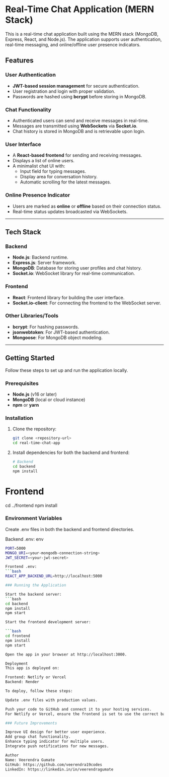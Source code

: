 # Real-Time Chat Application (MERN Stack)

This is a real-time chat application built using the MERN stack (MongoDB, Express, React, and Node.js). The application supports user authentication, real-time messaging, and online/offline user presence indicators.

## Features

### User Authentication

- **JWT-based session management** for secure authentication.
- User registration and login with proper validation.
- Passwords are hashed using **bcrypt** before storing in MongoDB.

### Chat Functionality

- Authenticated users can send and receive messages in real-time.
- Messages are transmitted using **WebSockets** via **Socket.io**.
- Chat history is stored in MongoDB and is retrievable upon login.

### User Interface

- A **React-based frontend** for sending and receiving messages.
- Displays a list of online users.
- A minimalist chat UI with:
  - Input field for typing messages.
  - Display area for conversation history.
  - Automatic scrolling for the latest messages.

### Online Presence Indicator

- Users are marked as **online** or **offline** based on their connection status.
- Real-time status updates broadcasted via WebSockets.


---

## Tech Stack

### Backend

- **Node.js**: Backend runtime.
- **Express.js**: Server framework.
- **MongoDB**: Database for storing user profiles and chat history.
- **Socket.io**: WebSocket library for real-time communication.

### Frontend

- **React**: Frontend library for building the user interface.
- **Socket.io-client**: For connecting the frontend to the WebSocket server.

### Other Libraries/Tools

- **bcrypt**: For hashing passwords.
- **jsonwebtoken**: For JWT-based authentication.
- **Mongoose**: For MongoDB object modeling.

---

## Getting Started

Follow these steps to set up and run the application locally.

### Prerequisites

- **Node.js** (v16 or later)
- **MongoDB** (local or cloud instance)
- **npm** or **yarn**

### Installation

1. Clone the repository:
    ```bash
    git clone <repository-url>
    cd real-time-chat-app

2. Install dependencies for both the backend and frontend:
    ```bash
    # Backend
    cd backend
    npm install

  # Frontend
  cd ../frontend
  npm install


### Environment Variables

Create .env files in both the backend and frontend directories.

Backend .env:
env
  ```bash
  PORT=5000
  MONGO_URI=<your-mongodb-connection-string>
  JWT_SECRET=<your-jwt-secret>

Frontend .env:
  ```bash
  REACT_APP_BACKEND_URL=http://localhost:5000
  
### Running the Application

Start the backend server:
  ```bash
  cd backend
  npm install
  npm start

Start the frontend development server:

  ```bash
  cd frontend
  npm install
  npm start

Open the app in your browser at http://localhost:3000.

Deployment
This app is deployed on:

Frontend: Netlify or Vercel
Backend: Render 

To deploy, follow these steps:

Update .env files with production values.

Push your code to GitHub and connect it to your hosting services.
For Netlify or Vercel, ensure the frontend is set to use the correct backend URL.

### Future Improvements

Improve UI design for better user experience.
Add group chat functionality.
Enhance typing indicator for multiple users.
Integrate push notifications for new messages.

Author
Name: Veerendra Gumate
GitHub: https://github.com/veerendra19codes
LinkedIn: https://linkedin.in/in/veerendragumate



